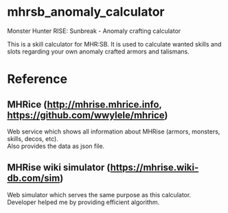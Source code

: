# mhrsb_anomaly_calculator
Monster Hunter RISE: Sunbreak - Anomaly crafting calculator

This is a skill calculator for MHR:SB.
It is used to calculate wanted skills and slots regarding your own anomaly crafted armors and talismans.

# Reference
## MHRice (http://mhrise.mhrice.info, https://github.com/wwylele/mhrice)
Web service which shows all information about MHRise (armors, monsters, skills, decos, etc).\
Also provides the data as json file.

## MHRise wiki simulator (https://mhrise.wiki-db.com/sim)
Web simulator which serves the same purpose as this calculator.\
Developer helped me by providing efficient algorithm.

